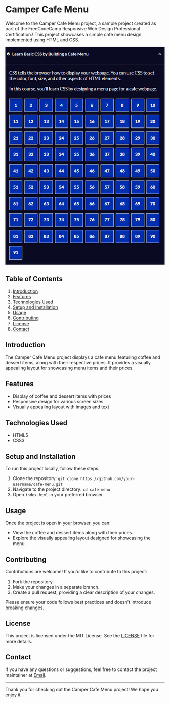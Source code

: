 # Camper Cafe Menu

Welcome to the Camper Cafe Menu project, a sample project created as part of 
the FreeCodeCamp Responsive Web Design Professional Certification.! This project showcases a simple 
cafe menu design implemented using HTML and CSS.

![Cafe Menu](cafemenu.png)

## Table of Contents
1. [Introduction](#introduction)
2. [Features](#features)
3. [Technologies Used](#technologies-used)
4. [Setup and Installation](#setup-and-installation)
5. [Usage](#usage)
6. [Contributing](#contributing)
7. [License](#license)
8. [Contact](#contact)

## Introduction
The Camper Cafe Menu project displays a cafe menu featuring coffee and dessert items, along with their respective prices. It provides a visually appealing layout for showcasing menu items and their prices.

## Features
- Display of coffee and dessert items with prices
- Responsive design for various screen sizes
- Visually appealing layout with images and text

## Technologies Used
- HTML5
- CSS3

## Setup and Installation
To run this project locally, follow these steps:
1. Clone the repository: `git clone https://github.com/your-username/cafe-menu.git`
2. Navigate to the project directory: `cd cafe-menu`
3. Open `index.html` in your preferred browser.

## Usage
Once the project is open in your browser, you can:
- View the coffee and dessert items along with their prices.
- Explore the visually appealing layout designed for showcasing the menu.

## Contributing
Contributions are welcome! If you'd like to contribute to this project:
1. Fork the repository.
2. Make your changes in a separate branch.
3. Create a pull request, providing a clear description of your changes.

Please ensure your code follows best practices and doesn't introduce breaking changes.

## License
This project is licensed under the MIT License. See the [LICENSE](LICENSE) file for more details.

## Contact
If you have any questions or suggestions, feel free to contact the project 
maintainer at [Email](mailto:gagehill87@gmail.com).

---

Thank you for checking out the Camper Cafe Menu project! We hope you enjoy it.
